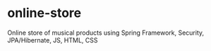 # online-store
Online store of musical products using Spring Framework, Security, JPA/Hibernate, JS, HTML, CSS
